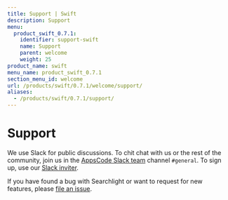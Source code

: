 ```yaml
---
title: Support | Swift
description: Support
menu:
  product_swift_0.7.1:
    identifier: support-swift
    name: Support
    parent: welcome
    weight: 25
product_name: swift
menu_name: product_swift_0.7.1
section_menu_id: welcome
url: /products/swift/0.7.1/welcome/support/
aliases:
  - /products/swift/0.7.1/support/
---
```


# Support

We use Slack for public discussions. To chit chat with us or the rest of the community, join us in the [AppsCode Slack team](https://appscode.slack.com/messages/C0XQFLGRM/details/) channel `#general`. To sign up, use our [Slack inviter](https://slack.appscode.com/).

If you have found a bug with Searchlight or want to request for new features, please [file an issue](https://github.com/appscode/swift/issues/new).
